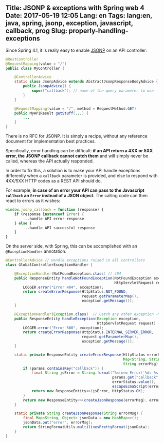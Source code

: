 Title: JSONP & exceptions with Spring web 4
Date: 2017-05-19 12:05
Lang: en
Tags: lang:en, java, spring, jsonp, exception, javascript, callback, prog
Slug: properly-handling-exceptions
---
Since Spring 4.1, it is really easy to enable [JSONP](https://en.wikipedia.org/wiki/JSONP) on an API controller:
```java
@RestController
@RequestMapping(value = "/")
public class MyController {

    @ControllerAdvice
    static class JsonpAdvice extends AbstractJsonpResponseBodyAdvice {
        public JsonpAdvice() {
            super("callback"); // name of the query parameter to use
        }
    }

    @RequestMapping(value = "/", method = RequestMethod.GET)
    public MyAPIResult getStuff(...) {
        ...
    }
}
```

There is no RFC for JSONP. It is simply a recipe, without any reference document for implementation best practices.

Specifically, error handling can be difficult: **if an API return a 4XX or 5XX error, the JSONP callback cannot catch them** and will simply never be called, whereas the API actually responded.

In order to fix this, a solution is to make your API handle exceptions differently when a `callback` parameter is provided, and else to respond with 4XX/5XX HTTP codes as a REST API should do.

For example, **in case of an error your API can pass to the Javascript `callback` an `Error` instead of a JSON object**. The calling code can then react to errors as it wishes:
```javascript
window.jsonp_callback = function (response) {
    if (response instanceof Error) {
        ...handle API error response
    } else {
        ...handle API successful response
    }
}
```

On the server side, with Spring, this can be accomplished with an `@ExceptionHandler` annotation:
```java
@ControllerAdvice // Handle exceptions raised in all controllers
class GlobalControllerExceptionHandler {

    @ExceptionHandler(NotFoundException.class) // 404
    public ResponseEntity handleNotFoundException(NotFoundException exception,
                                                  HttpServletRequest request) {
        LOGGER.error("Error 404", exception);
        return createErrorResponse(HttpStatus.NOT_FOUND,
                                   request.getParameterMap(),
                                   exception.getMessage());
    }

    @ExceptionHandler(Exception.class)  // Catch any other exception -> 500
    public ResponseEntity handleException(Exception exception,
                                          HttpServletRequest request) {
        LOGGER.error("Error 500", exception);
        return createErrorResponse(HttpStatus.INTERNAL_SERVER_ERROR,
                                   request.getParameterMap(),
                                   exception.getMessage());
    }

    static private ResponseEntity createErrorResponse(HttpStatus errorStatus,
                                                      Map<String, String[]> params,
                                                      String errorMsg) {
        if (params.containsKey("callback")) {
            final String jsError = String.format("%s(new Error('%d: %s'))",
                                                 params.get("callback")[0],
                                                 errorStatus.value(),
                                                 escapeEcmaScript(errorMsg));
            return new ResponseEntity<>(jsError, HttpStatus.OK);
        }
        return new ResponseEntity<>(createJsonResponse(errorMsg), errorStatus);
    }

    static private String createJsonResponse(String errorMsg) {
        final Map<String, Object> jsonData = new HashMap<>();
        jsonData.put("error", errorMsg);
        return StringFormatUtils.multilinesPrettyFormat(jsonData);
    }
}
```
